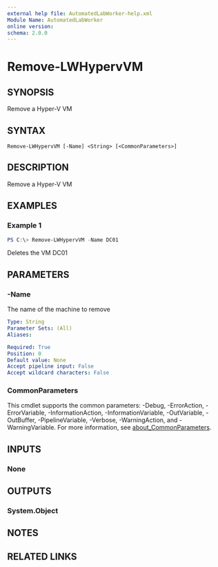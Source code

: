 ```yaml
---
external help file: AutomatedLabWorker-help.xml
Module Name: AutomatedLabWorker
online version:
schema: 2.0.0
---
```


# Remove-LWHypervVM

## SYNOPSIS
Remove a Hyper-V VM

## SYNTAX

```
Remove-LWHypervVM [-Name] <String> [<CommonParameters>]
```

## DESCRIPTION
Remove a Hyper-V VM

## EXAMPLES

### Example 1
```powershell
PS C:\> Remove-LWHypervVM -Name DC01
```

Deletes the VM DC01

## PARAMETERS

### -Name
The name of the machine to remove

```yaml
Type: String
Parameter Sets: (All)
Aliases:

Required: True
Position: 0
Default value: None
Accept pipeline input: False
Accept wildcard characters: False
```

### CommonParameters
This cmdlet supports the common parameters: -Debug, -ErrorAction, -ErrorVariable, -InformationAction, -InformationVariable, -OutVariable, -OutBuffer, -PipelineVariable, -Verbose, -WarningAction, and -WarningVariable. For more information, see [about_CommonParameters](http://go.microsoft.com/fwlink/?LinkID=113216).

## INPUTS

### None
## OUTPUTS

### System.Object
## NOTES

## RELATED LINKS
